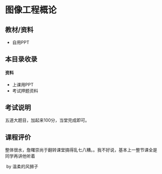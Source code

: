 # 图像工程概论

## 教材/资料

- 自用PPT



## 本目录收录

#### 资料

- 上课用PPT
- 考试押题资料



## 考试说明

五道大题目，加起来100分，当堂完成即可。



## 课程评价

整体很水，詹曙崇尚于翻转课堂搞得乱七八糟。。我不好说，基本上一整节课全是同学再讲他听着



​																																													by 温柔的风狮子
